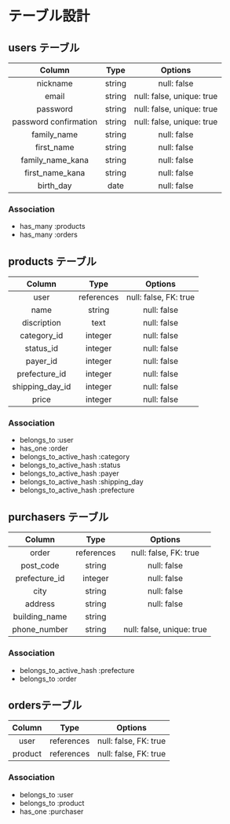 # テーブル設計

## users テーブル

| Column                | Type   | Options                   |
| :-------------------: | :----: | :-----------------------: |
| nickname              | string | null: false               |
| email                 | string | null: false, unique: true |
| password              | string | null: false, unique: true |
| password confirmation | string | null: false, unique: true |
| family_name           | string | null: false               |
| first_name            | string | null: false               |
| family_name_kana      | string | null: false               |
| first_name_kana       | string | null: false               |
| birth_day             | date   | null: false               |

### Association

- has_many :products
- has_many :orders

## products テーブル

| Column           | Type       | Options               |
| :--------------: | :--------: | :-------------------: |
| user             | references | null: false, FK: true |
| name             | string     | null: false           |
| discription      | text       | null: false           |
| category_id      | integer    | null: false           |
| status_id        | integer    | null: false           |
| payer_id         | integer    | null: false           |
| prefecture_id    | integer    | null: false           |
| shipping_day_id  | integer    | null: false           |
| price            | integer    | null: false           |

### Association

- belongs_to :user
- has_one :order
- belongs_to_active_hash :category
- belongs_to_active_hash :status
- belongs_to_active_hash :payer
- belongs_to_active_hash :shipping_day
- belongs_to_active_hash :prefecture

## purchasers テーブル

| Column        | Type       | Options                   |
| :-----------: | :--------: | :-----------------------: |
| order         | references | null: false, FK: true     |
| post_code     | string     | null: false               |
| prefecture_id | integer    | null: false               |
| city          | string     | null: false               |
| address       | string     | null: false               |
| building_name | string     |                           |
| phone_number  | string     | null: false, unique: true |

### Association

- belongs_to_active_hash :prefecture
- belongs_to :order


## ordersテーブル

| Column    | Type       | Options               |
| :-------: | :--------: | :-------------------: |
| user      | references | null: false, FK: true |
| product   | references | null: false, FK: true |


### Association

- belongs_to :user
- belongs_to :product
- has_one :purchaser
